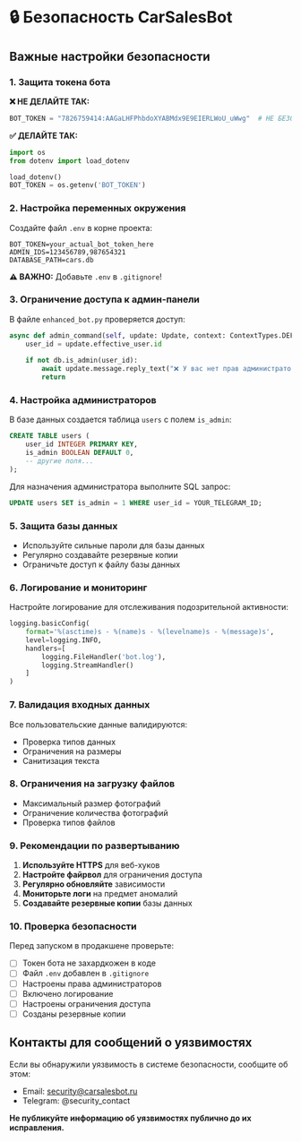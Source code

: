 # 🔒 Безопасность CarSalesBot

## Важные настройки безопасности

### 1. Защита токена бота

**❌ НЕ ДЕЛАЙТЕ ТАК:**
```python
BOT_TOKEN = "7826759414:AAGaLHFPhbdoXYABMdx9E9EIERLWoU_uWwg"  # НЕ БЕЗОПАСНО!
```

**✅ ДЕЛАЙТЕ ТАК:**
```python
import os
from dotenv import load_dotenv

load_dotenv()
BOT_TOKEN = os.getenv('BOT_TOKEN')
```

### 2. Настройка переменных окружения

Создайте файл `.env` в корне проекта:
```env
BOT_TOKEN=your_actual_bot_token_here
ADMIN_IDS=123456789,987654321
DATABASE_PATH=cars.db
```

**⚠️ ВАЖНО:** Добавьте `.env` в `.gitignore`!

### 3. Ограничение доступа к админ-панели

В файле `enhanced_bot.py` проверяется доступ:
```python
async def admin_command(self, update: Update, context: ContextTypes.DEFAULT_TYPE):
    user_id = update.effective_user.id
    
    if not db.is_admin(user_id):
        await update.message.reply_text("❌ У вас нет прав администратора")
        return
```

### 4. Настройка администраторов

В базе данных создается таблица `users` с полем `is_admin`:
```sql
CREATE TABLE users (
    user_id INTEGER PRIMARY KEY,
    is_admin BOOLEAN DEFAULT 0,
    -- другие поля...
);
```

Для назначения администратора выполните SQL запрос:
```sql
UPDATE users SET is_admin = 1 WHERE user_id = YOUR_TELEGRAM_ID;
```

### 5. Защита базы данных

- Используйте сильные пароли для базы данных
- Регулярно создавайте резервные копии
- Ограничьте доступ к файлу базы данных

### 6. Логирование и мониторинг

Настройте логирование для отслеживания подозрительной активности:
```python
logging.basicConfig(
    format='%(asctime)s - %(name)s - %(levelname)s - %(message)s',
    level=logging.INFO,
    handlers=[
        logging.FileHandler('bot.log'),
        logging.StreamHandler()
    ]
)
```

### 7. Валидация входных данных

Все пользовательские данные валидируются:
- Проверка типов данных
- Ограничения на размеры
- Санитизация текста

### 8. Ограничения на загрузку файлов

- Максимальный размер фотографий
- Ограничение количества фотографий
- Проверка типов файлов

### 9. Рекомендации по развертыванию

1. **Используйте HTTPS** для веб-хуков
2. **Настройте файрвол** для ограничения доступа
3. **Регулярно обновляйте** зависимости
4. **Мониторьте логи** на предмет аномалий
5. **Создавайте резервные копии** базы данных

### 10. Проверка безопасности

Перед запуском в продакшене проверьте:
- [ ] Токен бота не захардкожен в коде
- [ ] Файл `.env` добавлен в `.gitignore`
- [ ] Настроены права администраторов
- [ ] Включено логирование
- [ ] Настроены ограничения доступа
- [ ] Созданы резервные копии

## Контакты для сообщений о уязвимостях

Если вы обнаружили уязвимость в системе безопасности, сообщите об этом:
- Email: security@carsalesbot.ru
- Telegram: @security_contact

**Не публикуйте информацию об уязвимостях публично до их исправления.**




